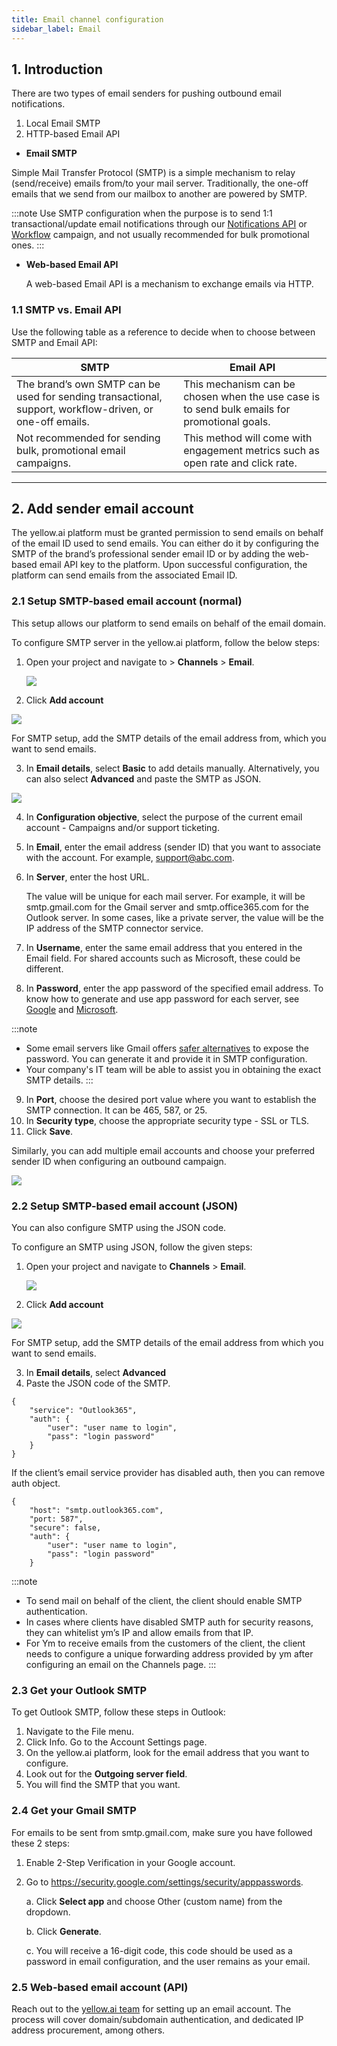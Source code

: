 ```yaml
---
title: Email channel configuration
sidebar_label: Email
---
```


## 1. Introduction
There are two types of email senders for pushing outbound email notifications.
1. Local Email SMTP
2. HTTP-based Email API

* **Email SMTP**

Simple Mail Transfer Protocol (SMTP) is a simple mechanism to relay (send/receive) emails from/to your mail server.
Traditionally, the one-off emails that we send from our mailbox to another are powered by SMTP.

:::note
Use SMTP configuration when the purpose is to send 1:1 transactional/update email notifications through our [Notifications API](https://docs.yellow.ai/docs/platform_concepts/engagement/outbound/notification-engine) or [Workflow](https://docs.yellow.ai/docs/platform_concepts/engagement/workflowCampaign) campaign, and not usually recommended for bulk promotional ones.
:::

* **Web-based Email API**

   A web-based Email API is a mechanism to exchange emails via HTTP.

### 1.1 SMTP vs. Email API

Use the following table as a reference to decide when to choose between SMTP and Email API: 

|SMTP  | Email API |
|--|--|
| The brand’s own SMTP can be used for sending transactional, support, workflow-driven, or one-off emails. | This mechanism can be chosen when the use case is to send bulk emails for promotional goals. |
|Not recommended for sending bulk, promotional email campaigns.|This method will come with engagement metrics such as open rate and click rate.|

---

## 2. Add sender email account

The yellow.ai platform must be granted permission to send emails on behalf of the email ID used to send emails. You can either do it by configuring the SMTP of the brand’s professional sender email ID or by adding the web-based email API key to the platform.
Upon successful configuration, the platform can send emails from the associated Email ID.



### 2.1 Setup SMTP-based email account (normal)

This setup allows our platform to send emails on behalf of the email domain.

To configure SMTP server in the yellow.ai platform, follow the below steps:

1. Open your project and navigate to > **Channels** > **Email**.

   ![](https://i.imgur.com/QJpx4QX.png)


  2. Click **Add account**
  
  ![](https://i.imgur.com/3pEdg2k.png)

For SMTP setup, add the SMTP details of the email address from, which you want to send emails.

3. In **Email details**, select **Basic** to add details manually. Alternatively, you can also select **Advanced** and paste the SMTP as JSON.

  ![](https://i.imgur.com/3pEdg2k.png)


4. In **Configuration objective**, select the purpose of the current email account - Campaigns and/or support ticketing.
5. In **Email**, enter the email address (sender ID) that you want to associate with the account. For example, support@abc.com.
6. In **Server**, enter the host URL.

   The value will be unique for each mail server. For example, it will be smtp.gmail.com for the Gmail server and smtp.office365.com for the Outlook server. In some cases, like a private server, the value will be the IP address of the SMTP connector service.
7. In **Username**, enter the same email address that you entered in the Email field. For shared accounts such as Microsoft, these could be different.
8. In **Password**, enter the app password of the specified email address. To know how to generate and use app password for each server, see [Google](https://support.google.com/accounts/answer/185833?hl=en) and [Microsoft](https://support.microsoft.com/en-us/account-billing/using-app-passwords-with-apps-that-don-t-support-two-step-verification-5896ed9b-4263-e681-128a-a6f2979a7944).

:::note
* Some email servers like Gmail offers [safer alternatives](https://support.google.com/mail/answer/185833?hl=en) to expose the password. You can generate it and provide it in SMTP configuration.
* Your company's IT team will be able to assist you in obtaining the exact SMTP details.
:::

9. In **Port**, choose the desired port value where you want to establish the SMTP connection. It can be 465, 587, or 25.
10. In **Security type**, choose the appropriate security type - SSL or TLS.
11. Click **Save**.

Similarly, you can add multiple email accounts and choose your preferred sender ID when configuring an outbound campaign.

![](https://i.imgur.com/Txsk01e.png)


### 2.2 Setup SMTP-based email account (JSON)

You can also configure SMTP using the JSON code.

To configure an SMTP using JSON, follow the given steps:

1. Open your project and navigate to  **Channels** > **Email**.

   ![](https://i.imgur.com/QJpx4QX.png)


  2. Click **Add account**
  
  ![](https://i.imgur.com/3pEdg2k.png)

For SMTP setup, add the SMTP details of the email address from which you want to send emails.

3. In **Email details**, select **Advanced** 
4. Paste the JSON code of the SMTP.



```
{
    "service": "Outlook365",
    "auth": {
        "user": "user name to login",
        "pass": "login password"
    }
}
```


If the client’s email service provider has disabled auth, then you can remove auth object.

```
{
    "host": "smtp.outlook365.com",
    "port: 587",
    "secure": false,
    "auth": {
        "user": "user name to login",
        "pass": "login password"
    }
```

:::note
* To send mail on behalf of the client, the client should enable SMTP authentication.
* In cases where clients have disabled SMTP auth for security reasons, they can whitelist ym’s IP and allow emails from that IP.
* For Ym to receive emails from the customers of the client, the client needs to configure a unique forwarding address provided by ym after configuring an email on the Channels page.
:::


### 2.3 Get your Outlook SMTP

To get Outlook SMTP, follow these steps in Outlook:

1. Navigate to the File menu.  
2. Click Info. Go to the Account Settings page.
3. On the yellow.ai platform, look for the email address that you want to configure.  
4. Look out for the **Outgoing server field**.  
5. You will find the SMTP that you want.   


### 2.4 Get your Gmail SMTP

For emails to be sent from smtp.gmail.com, make sure you have followed these 2 steps:
1. Enable 2-Step Verification in your Google account. 
2. Go to https://security.google.com/settings/security/apppasswords. 
    
    a. Click **Select app** and choose Other (custom name) from the dropdown.   
    
    b. Click **Generate**.   
    
    c. You will receive a 16-digit code, this code should be used as a password in email configuration, and the user remains as your email.  


### 2.5 Web-based email account (API)

Reach out to the [yellow.ai team](mailto:vishnu@yellow.ai) for setting up an email account. The process will cover domain/subdomain authentication, and dedicated IP address procurement, among others.